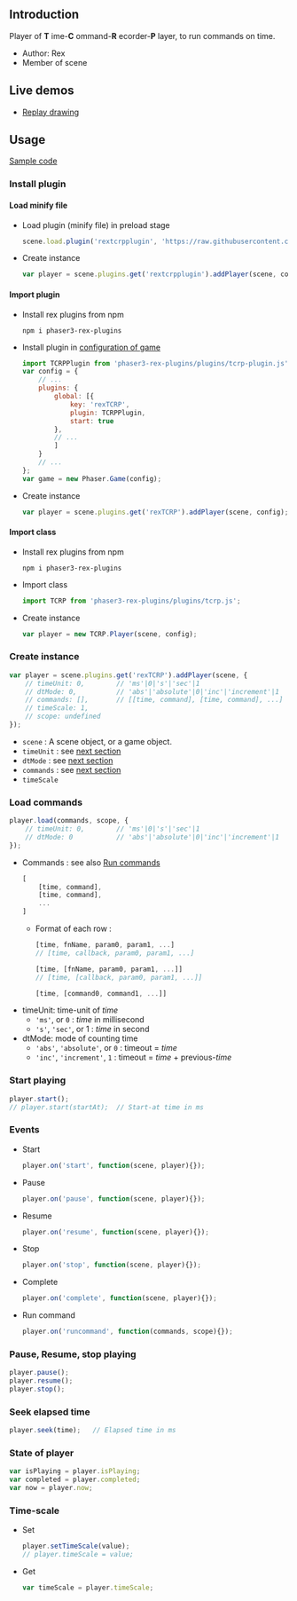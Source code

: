 ## Introduction

Player of **T** ime-**C** ommand-**R** ecorder-**P** layer, to run commands on time.

- Author: Rex
- Member of scene

## Live demos

- [Replay drawing](https://codepen.io/rexrainbow/pen/oNjeXvo)

## Usage

[Sample code](https://github.com/rexrainbow/phaser3-rex-notes/tree/master/examples/tcrp)

### Install plugin

#### Load minify file

- Load plugin (minify file) in preload stage
    ```javascript
    scene.load.plugin('rextcrpplugin', 'https://raw.githubusercontent.com/rexrainbow/phaser3-rex-notes/master/dist/rextcrpplugin.min.js', true);
    ```
- Create instance
    ```javascript
    var player = scene.plugins.get('rextcrpplugin').addPlayer(scene, config);
    ```

#### Import plugin

- Install rex plugins from npm
    ```
    npm i phaser3-rex-plugins
    ```
- Install plugin in [configuration of game](game.md#configuration)
    ```javascript
    import TCRPPlugin from 'phaser3-rex-plugins/plugins/tcrp-plugin.js';
    var config = {
        // ...
        plugins: {
            global: [{
                key: 'rexTCRP',
                plugin: TCRPPlugin,
                start: true
            },
            // ...
            ]
        }
        // ...
    };
    var game = new Phaser.Game(config);
    ```
- Create instance
    ```javascript
    var player = scene.plugins.get('rexTCRP').addPlayer(scene, config);
    ```

#### Import class

- Install rex plugins from npm
    ```
    npm i phaser3-rex-plugins
    ```
- Import class
    ```javascript
    import TCRP from 'phaser3-rex-plugins/plugins/tcrp.js';
    ```
- Create instance
    ```javascript
    var player = new TCRP.Player(scene, config);
    ```

### Create instance

```javascript
var player = scene.plugins.get('rexTCRP').addPlayer(scene, {
    // timeUnit: 0,        // 'ms'|0|'s'|'sec'|1
    // dtMode: 0,          // 'abs'|'absolute'|0|'inc'|'increment'|1
    // commands: [],       // [[time, command], [time, command], ...]
    // timeScale: 1,
    // scope: undefined
});
```

- `scene` : A scene object, or a game object.
- `timeUnit` : see [next section](tcrp-player.md#load-commands)
- `dtMode` : see [next section](tcrp-player.md#load-commands)
- `commands` : see [next section](tcrp-player.md#load-commands)
- `timeScale`

### Load commands

```javascript
player.load(commands, scope, {
    // timeUnit: 0,        // 'ms'|0|'s'|'sec'|1
    // dtMode: 0           // 'abs'|'absolute'|0|'inc'|'increment'|1
});
```

- Commands : see also [Run commands](runcommands.md)
    ```javascript
    [
        [time, command],
        [time, command],
        ...
    ]
    ```
    - Format of each row :
        ```javascript
        [time, fnName, param0, param1, ...]
        // [time, callback, param0, param1, ...]
        ```
        ```javascript
        [time, [fnName, param0, param1, ...]]
        // [time, [callback, param0, param1, ...]]
        ```
        ```javascript
        [time, [command0, command1, ...]]
        ```
- timeUnit: time-unit of *time*
    - `'ms'`, or `0` : *time* in millisecond
    - `'s'`, `'sec'`, or 1 : *time* in second
- dtMode: mode of counting time
    - `'abs'`, `'absolute'`, or `0` : timeout = *time*
    - `'inc'`, `'increment'`, `1` : timeout = *time* + previous-*time*

### Start playing

```javascript
player.start();
// player.start(startAt);  // Start-at time in ms
```

### Events

- Start
    ```javascript
    player.on('start', function(scene, player){});
    ```
- Pause
    ```javascript
    player.on('pause', function(scene, player){});
    ```
- Resume
    ```javascript
    player.on('resume', function(scene, player){});
    ```
- Stop
    ```javascript
    player.on('stop', function(scene, player){});
    ```
- Complete
    ```javascript
    player.on('complete', function(scene, player){});
    ```
- Run command
    ```javascript
    player.on('runcommand', function(commands, scope){});
    ```

### Pause, Resume, stop playing

```javascript
player.pause();
player.resume();
player.stop();
```

### Seek elapsed time

```javascript
player.seek(time);   // Elapsed time in ms
```

### State of player

```javascript
var isPlaying = player.isPlaying;
var completed = player.completed;
var now = player.now;
```

### Time-scale

- Set
    ```javascript
    player.setTimeScale(value);
    // player.timeScale = value;
    ```
- Get
    ```javascript
    var timeScale = player.timeScale;
    ```